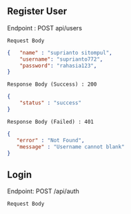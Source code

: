 ## Register User

Endpoint : POST api/users

`Request Body`
```json
{   "name" : "suprianto sitompul",
    "username": "suprianto772",
    "password": "rahasia123",
}
```


`Response Body (Success) : 200`

```json
{
    "status" : "success"
}
```

 `Response Body (Failed) : 401`
 ```json
 {
    "error" : "Not Found",
    "message" : "Username cannot blank"
 }
```

 ## Login
 Endpoint: POST /api/auth

 `Request Body`

